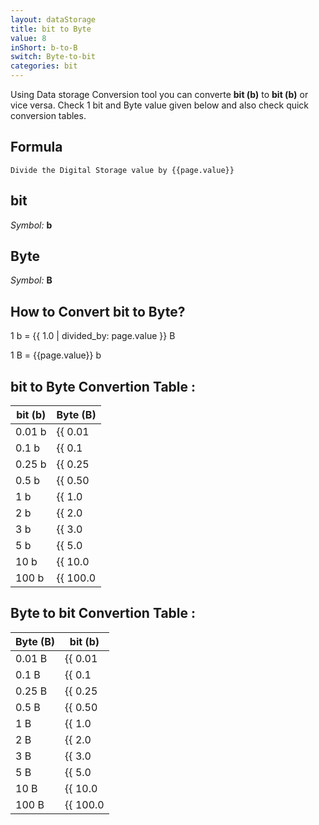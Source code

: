 ```yaml
---
layout: dataStorage
title: bit to Byte
value: 8
inShort: b-to-B
switch: Byte-to-bit
categories: bit
---
```


Using Data storage Conversion tool you can converte **bit (b)** to **bit (b)** or vice versa. Check 1 bit and Byte value given below and also check quick conversion tables.

## Formula
`Divide the Digital Storage value by {{page.value}}`

## bit
*Symbol:* **b**

## Byte
*Symbol:* **B**

## How to Convert bit to Byte?

1 b = {{ 1.0 | divided_by: page.value }} B

1 B = {{page.value}} b


## bit to Byte Convertion Table :

| bit (b) | Byte (B) |
| ---- | ---- |
| 0.01 b | {{ 0.01 | divided_by: page.value }} B |
| 0.1 b | {{ 0.1 | divided_by: page.value }} B |
| 0.25 b | {{ 0.25 | divided_by: page.value }} B |
| 0.5 b | {{ 0.50 | divided_by: page.value }} B |
| 1 b | {{ 1.0 | divided_by: page.value }} B |
| 2 b | {{ 2.0 | divided_by: page.value }} B |
| 3 b | {{ 3.0 | divided_by: page.value }} B |
| 5 b | {{ 5.0 | divided_by: page.value }} B |
| 10 b | {{ 10.0 | divided_by: page.value }} B |
| 100 b | {{ 100.0 | divided_by: page.value }} B |

## Byte to bit Convertion Table :

| Byte (B) | bit (b) |
| ---- | ---- |
| 0.01 B | {{ 0.01 | times: page.value }} b |
| 0.1 B | {{ 0.1 | times: page.value }} b |
| 0.25 B | {{ 0.25 | times: page.value }} b |
| 0.5 B | {{ 0.50 | times: page.value }} b |
| 1 B | {{ 1.0 | times: page.value }} b |
| 2 B | {{ 2.0 | times: page.value }} b |
| 3 B | {{ 3.0 | times: page.value }} b |
| 5 B | {{ 5.0 | times: page.value }} b |
| 10 B | {{ 10.0 | times: page.value }} b |
| 100 B | {{ 100.0 | times: page.value }} b |


<script>
document.getElementById('selectInput')[0].selected = true
document.getElementById('selectOutput')[1].selected = true
</script>
